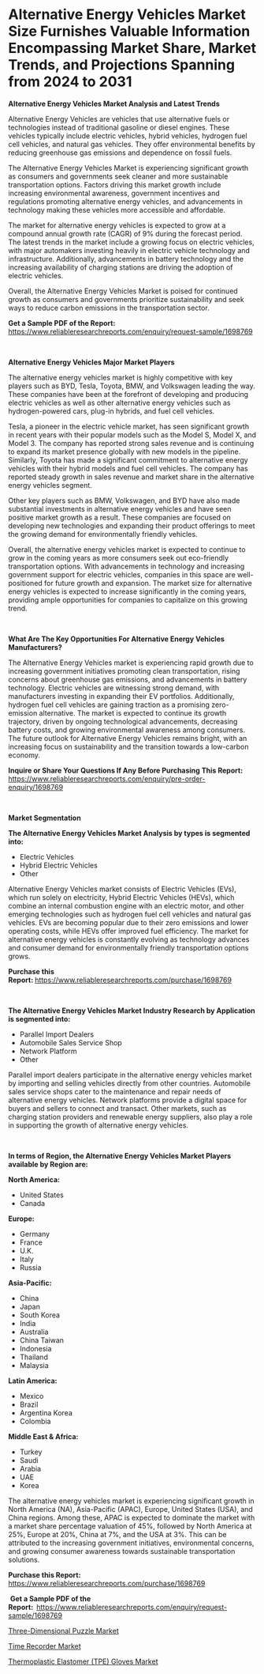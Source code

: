 <p><h1>Alternative Energy Vehicles Market Size Furnishes Valuable Information Encompassing Market Share, Market Trends, and Projections Spanning from 2024 to 2031</h1></p><p><strong>Alternative Energy Vehicles Market Analysis and Latest Trends</strong></p>
<p><p>Alternative Energy Vehicles are vehicles that use alternative fuels or technologies instead of traditional gasoline or diesel engines. These vehicles typically include electric vehicles, hybrid vehicles, hydrogen fuel cell vehicles, and natural gas vehicles. They offer environmental benefits by reducing greenhouse gas emissions and dependence on fossil fuels.</p><p>The Alternative Energy Vehicles Market is experiencing significant growth as consumers and governments seek cleaner and more sustainable transportation options. Factors driving this market growth include increasing environmental awareness, government incentives and regulations promoting alternative energy vehicles, and advancements in technology making these vehicles more accessible and affordable.</p><p>The market for alternative energy vehicles is expected to grow at a compound annual growth rate (CAGR) of 9% during the forecast period. The latest trends in the market include a growing focus on electric vehicles, with major automakers investing heavily in electric vehicle technology and infrastructure. Additionally, advancements in battery technology and the increasing availability of charging stations are driving the adoption of electric vehicles.</p><p>Overall, the Alternative Energy Vehicles Market is poised for continued growth as consumers and governments prioritize sustainability and seek ways to reduce carbon emissions in the transportation sector.</p></p>
<p><strong>Get a Sample PDF of the Report:&nbsp;</strong> <a href="https://www.reliableresearchreports.com/enquiry/request-sample/1698769">https://www.reliableresearchreports.com/enquiry/request-sample/1698769</a></p>
<p>&nbsp;</p>
<p><strong>Alternative Energy Vehicles Major Market Players</strong></p>
<p><p>The alternative energy vehicles market is highly competitive with key players such as BYD, Tesla, Toyota, BMW, and Volkswagen leading the way. These companies have been at the forefront of developing and producing electric vehicles as well as other alternative energy vehicles such as hydrogen-powered cars, plug-in hybrids, and fuel cell vehicles. </p><p>Tesla, a pioneer in the electric vehicle market, has seen significant growth in recent years with their popular models such as the Model S, Model X, and Model 3. The company has reported strong sales revenue and is continuing to expand its market presence globally with new models in the pipeline. Similarly, Toyota has made a significant commitment to alternative energy vehicles with their hybrid models and fuel cell vehicles. The company has reported steady growth in sales revenue and market share in the alternative energy vehicles segment.</p><p>Other key players such as BMW, Volkswagen, and BYD have also made substantial investments in alternative energy vehicles and have seen positive market growth as a result. These companies are focused on developing new technologies and expanding their product offerings to meet the growing demand for environmentally friendly vehicles.</p><p>Overall, the alternative energy vehicles market is expected to continue to grow in the coming years as more consumers seek out eco-friendly transportation options. With advancements in technology and increasing government support for electric vehicles, companies in this space are well-positioned for future growth and expansion. The market size for alternative energy vehicles is expected to increase significantly in the coming years, providing ample opportunities for companies to capitalize on this growing trend.</p></p>
<p>&nbsp;</p>
<p><strong>What Are The Key Opportunities For Alternative Energy Vehicles Manufacturers?</strong></p>
<p><p>The Alternative Energy Vehicles market is experiencing rapid growth due to increasing government initiatives promoting clean transportation, rising concerns about greenhouse gas emissions, and advancements in battery technology. Electric vehicles are witnessing strong demand, with manufacturers investing in expanding their EV portfolios. Additionally, hydrogen fuel cell vehicles are gaining traction as a promising zero-emission alternative. The market is expected to continue its growth trajectory, driven by ongoing technological advancements, decreasing battery costs, and growing environmental awareness among consumers. The future outlook for Alternative Energy Vehicles remains bright, with an increasing focus on sustainability and the transition towards a low-carbon economy.</p></p>
<p><strong>Inquire or Share Your Questions If Any Before Purchasing This Report:</strong> <a href="https://www.reliableresearchreports.com/enquiry/pre-order-enquiry/1698769">https://www.reliableresearchreports.com/enquiry/pre-order-enquiry/1698769</a></p>
<p>&nbsp;</p>
<p><strong>Market Segmentation</strong></p>
<p><strong>The Alternative Energy Vehicles Market Analysis by types is segmented into:</strong></p>
<p><ul><li>Electric Vehicles</li><li>Hybrid Electric Vehicles</li><li>Other</li></ul></p>
<p><p>Alternative Energy Vehicles market consists of Electric Vehicles (EVs), which run solely on electricity, Hybrid Electric Vehicles (HEVs), which combine an internal combustion engine with an electric motor, and other emerging technologies such as hydrogen fuel cell vehicles and natural gas vehicles. EVs are becoming popular due to their zero emissions and lower operating costs, while HEVs offer improved fuel efficiency. The market for alternative energy vehicles is constantly evolving as technology advances and consumer demand for environmentally friendly transportation options grows.</p></p>
<p><strong>Purchase this Report:&nbsp;</strong><a href="https://www.reliableresearchreports.com/purchase/1698769">https://www.reliableresearchreports.com/purchase/1698769</a></p>
<p>&nbsp;</p>
<p><strong>The Alternative Energy Vehicles Market Industry Research by Application is segmented into:</strong></p>
<p><ul><li>Parallel Import Dealers</li><li>Automobile Sales Service Shop</li><li>Network Platform</li><li>Other</li></ul></p>
<p><p>Parallel import dealers participate in the alternative energy vehicles market by importing and selling vehicles directly from other countries. Automobile sales service shops cater to the maintenance and repair needs of alternative energy vehicles. Network platforms provide a digital space for buyers and sellers to connect and transact. Other markets, such as charging station providers and renewable energy suppliers, also play a role in supporting the growth of alternative energy vehicles.</p></p>
<p>&nbsp;</p>
<p><strong>In terms of Region, the Alternative Energy Vehicles Market Players available by Region are:</strong></p>
<p>
    <p> <strong> North America: </strong>
        <ul>
            <li>United States</li>
            <li>Canada</li>
        </ul>
        </p> 
    <p> <strong> Europe: </strong>
        <ul>
            <li>Germany</li>
            <li>France</li>
            <li>U.K.</li>
            <li>Italy</li>
            <li>Russia</li>
        </ul>
        </p> 
    <p> <strong> Asia-Pacific: </strong>
        <ul>
            <li>China</li>
            <li>Japan</li>
            <li>South Korea</li>
            <li>India</li>
            <li>Australia</li>
            <li>China Taiwan</li>
            <li>Indonesia</li>
            <li>Thailand</li>
            <li>Malaysia</li>
        </ul>
        </p> 
    <p> <strong> Latin America: </strong>
        <ul>
            <li>Mexico</li>
            <li>Brazil</li>
            <li>Argentina Korea</li>
            <li>Colombia</li>
        </ul>
        </p> 
    <p> <strong> Middle East & Africa: </strong>
        <ul>
            <li>Turkey</li>
            <li>Saudi</li>
            <li>Arabia</li>
            <li>UAE</li>
            <li>Korea</li>
        </ul>
    </p>
    </p>
<p><p>The alternative energy vehicles market is experiencing significant growth in North America (NA), Asia-Pacific (APAC), Europe, United States (USA), and China regions. Among these, APAC is expected to dominate the market with a market share percentage valuation of 45%, followed by North America at 25%, Europe at 20%, China at 7%, and the USA at 3%. This can be attributed to the increasing government initiatives, environmental concerns, and growing consumer awareness towards sustainable transportation solutions.</p></p>
<p><strong>Purchase this Report: </strong><a href="https://www.reliableresearchreports.com/purchase/1698769">https://www.reliableresearchreports.com/purchase/1698769</a></p>
<p>&nbsp;<strong>Get a Sample PDF of the Report:&nbsp;&nbsp;</strong><a href="https://www.reliableresearchreports.com/enquiry/request-sample/1698769">https://www.reliableresearchreports.com/enquiry/request-sample/1698769</a></p>
<p><strong></strong></p>
<p><p><a href="https://view.publitas.com/reportprime-1/three-dimensional-puzzle-market-challenges-opportunities-and-growth-drivers-and-major-market-players-forecasted-for-period-from-2023-2030/">Three-Dimensional Puzzle Market</a></p><p><a href="https://view.publitas.com/reportprime-1/time-recorder-market-insights-market-players-and-forecast-till-2030/">Time Recorder Market</a></p><p><a href="https://view.publitas.com/reportprime-1/thermoplastic-elastomer-tpe-gloves-market-size-market-share-and-global-market-analysis-report-2023-2030/">Thermoplastic Elastomer (TPE) Gloves Market</a></p></p>